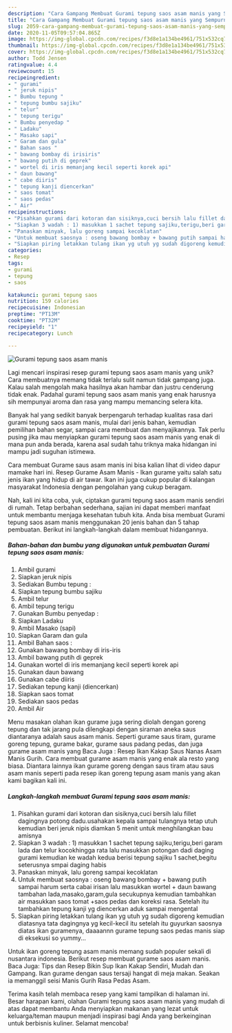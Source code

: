 ```yaml
---
description: "Cara Gampang Membuat Gurami tepung saos asam manis yang Sempurna"
title: "Cara Gampang Membuat Gurami tepung saos asam manis yang Sempurna"
slug: 2059-cara-gampang-membuat-gurami-tepung-saos-asam-manis-yang-sempurna
date: 2020-11-05T09:57:04.865Z
image: https://img-global.cpcdn.com/recipes/f3d8e1a134be4961/751x532cq70/gurami-tepung-saos-asam-manis-foto-resep-utama.jpg
thumbnail: https://img-global.cpcdn.com/recipes/f3d8e1a134be4961/751x532cq70/gurami-tepung-saos-asam-manis-foto-resep-utama.jpg
cover: https://img-global.cpcdn.com/recipes/f3d8e1a134be4961/751x532cq70/gurami-tepung-saos-asam-manis-foto-resep-utama.jpg
author: Todd Jensen
ratingvalue: 4.4
reviewcount: 15
recipeingredient:
- " gurami"
- " jeruk nipis"
- " Bumbu tepung "
- " tepung bumbu sajiku"
- " telur"
- " tepung terigu"
- " Bumbu penyedap "
- " Ladaku"
- " Masako sapi"
- " Garam dan gula"
- " Bahan saos "
- " bawang bombay di irisiris"
- " bawang putih di geprek"
- " wortel di iris memanjang kecil seperti korek api"
- " daun bawang"
- " cabe diiris"
- " tepung kanji diencerkan"
- " saos tomat"
- " saos pedas"
- " Air"
recipeinstructions:
- "Pisahkan gurami dari kotoran dan sisiknya,cuci bersih lalu fillet dagingnya potong dadu.usahakan kepala sampai tulangnya tetap utuh kemudian beri jeruk nipis diamkan 5 menit untuk menghilangkan bau amisnya"
- "Siapkan 3 wadah : 1) masukkan 1 sachet tepung sajiku,terigu,beri garam lada dan telur kocokhingga rata lalu masukkan potongan dadi daging gurami kemudian ke wadah kedua berisi tepung sajiku 1 sachet,begitu seterusnya smpai daging habis"
- "Panaskan minyak, lalu goreng sampai kecoklatan"
- "Untuk membuat saosnya : oseng bawang bombay + bawang putih sampai harum serta cabai irisan lalu masukkan wortel + daun bawang tambahan lada,masako,garam,gula secukupnya kemudian tambahkan air masukkan saos tomat +saos pedas dan koreksi rasa. Setelah itu tambahkan tepung kanji yg diencerkan aduk sampai mengental"
- "Siapkan piring letakkan tulang ikan yg utuh yg sudah digoreng kemudian diatasnya tata dagingnya yg kecil-kecil itu setelah itu guyurkan saosnya diatas ikan guramenya, daaaannn gurame tepung saos pedas manis siap di eksekusi so yummy..."
categories:
- Resep
tags:
- gurami
- tepung
- saos

katakunci: gurami tepung saos 
nutrition: 159 calories
recipecuisine: Indonesian
preptime: "PT13M"
cooktime: "PT32M"
recipeyield: "1"
recipecategory: Lunch

---
```



![Gurami tepung saos asam manis](https://img-global.cpcdn.com/recipes/f3d8e1a134be4961/751x532cq70/gurami-tepung-saos-asam-manis-foto-resep-utama.jpg)

Lagi mencari inspirasi resep gurami tepung saos asam manis yang unik? Cara membuatnya memang tidak terlalu sulit namun tidak gampang juga. Kalau salah mengolah maka hasilnya akan hambar dan justru cenderung tidak enak. Padahal gurami tepung saos asam manis yang enak harusnya sih mempunyai aroma dan rasa yang mampu memancing selera kita.

Banyak hal yang sedikit banyak berpengaruh terhadap kualitas rasa dari gurami tepung saos asam manis, mulai dari jenis bahan, kemudian pemilihan bahan segar, sampai cara membuat dan menyajikannya. Tak perlu pusing jika mau menyiapkan gurami tepung saos asam manis yang enak di mana pun anda berada, karena asal sudah tahu triknya maka hidangan ini mampu jadi suguhan istimewa.

Cara membuat Gurame saus asam manis ini bisa kalian lihat di video dapur mamake hari ini. Resep Gurame Asam Manis - Ikan gurame yaitu salah satu jenis ikan yang hidup di air tawar. Ikan ini juga cukup popular di kalangan masyarakat Indonesia dengan pengolahan yang cukup beragam.


Nah, kali ini kita coba, yuk, ciptakan gurami tepung saos asam manis sendiri di rumah. Tetap berbahan sederhana, sajian ini dapat memberi manfaat untuk membantu menjaga kesehatan tubuh kita. Anda bisa membuat Gurami tepung saos asam manis menggunakan 20 jenis bahan dan 5 tahap pembuatan. Berikut ini langkah-langkah dalam membuat hidangannya.

<!--inarticleads1-->

##### Bahan-bahan dan bumbu yang digunakan untuk pembuatan Gurami tepung saos asam manis:

1. Ambil  gurami
1. Siapkan  jeruk nipis
1. Sediakan  Bumbu tepung :
1. Siapkan  tepung bumbu sajiku
1. Ambil  telur
1. Ambil  tepung terigu
1. Gunakan  Bumbu penyedap :
1. Siapkan  Ladaku
1. Ambil  Masako (sapi)
1. Siapkan  Garam dan gula
1. Ambil  Bahan saos :
1. Gunakan  bawang bombay di iris-iris
1. Ambil  bawang putih di geprek
1. Gunakan  wortel di iris memanjang kecil seperti korek api
1. Gunakan  daun bawang
1. Gunakan  cabe diiris
1. Sediakan  tepung kanji (diencerkan)
1. Siapkan  saos tomat
1. Sediakan  saos pedas
1. Ambil  Air


Menu masakan olahan ikan gurame juga sering diolah dengan goreng tepung dan tak jarang pula dilengkapi dengan siraman aneka saus diantaranya adalah saus asam manis. Seperti gurame saus tiram, gurame goreng tepung, gurame bakar, gurame saus padang pedas, dan juga gurame asam manis yang Baca Juga : Resep Ikan Kakap Saus Nanas Asam Manis Gurih. Cara membuat gurame asam manis yang enak ala resto yang biasa. Diantara lainnya ikan gurame goreng dengan saus tiram atau saus asam manis seperti pada resep ikan goreng tepung asam manis yang akan kami bagikan kali ini. 

<!--inarticleads2-->

##### Langkah-langkah membuat Gurami tepung saos asam manis:

1. Pisahkan gurami dari kotoran dan sisiknya,cuci bersih lalu fillet dagingnya potong dadu.usahakan kepala sampai tulangnya tetap utuh kemudian beri jeruk nipis diamkan 5 menit untuk menghilangkan bau amisnya
1. Siapkan 3 wadah : 1) masukkan 1 sachet tepung sajiku,terigu,beri garam lada dan telur kocokhingga rata lalu masukkan potongan dadi daging gurami kemudian ke wadah kedua berisi tepung sajiku 1 sachet,begitu seterusnya smpai daging habis
1. Panaskan minyak, lalu goreng sampai kecoklatan
1. Untuk membuat saosnya : oseng bawang bombay + bawang putih sampai harum serta cabai irisan lalu masukkan wortel + daun bawang tambahan lada,masako,garam,gula secukupnya kemudian tambahkan air masukkan saos tomat +saos pedas dan koreksi rasa. Setelah itu tambahkan tepung kanji yg diencerkan aduk sampai mengental
1. Siapkan piring letakkan tulang ikan yg utuh yg sudah digoreng kemudian diatasnya tata dagingnya yg kecil-kecil itu setelah itu guyurkan saosnya diatas ikan guramenya, daaaannn gurame tepung saos pedas manis siap di eksekusi so yummy...


Untuk ikan goreng tepung asam manis memang sudah populer sekali di nusantara indonesia. Berikut resep membuat gurame saos asam manis. Baca Juga: Tips dan Resep Bikin Sup Ikan Kakap Sendiri, Mudah dan Gampang. Ikan gurame dengan saus tersaji hangat di meja makan. Seakan ia memanggil seisi Manis Gurih Rasa Pedas Asam. 

Terima kasih telah membaca resep yang kami tampilkan di halaman ini. Besar harapan kami, olahan Gurami tepung saos asam manis yang mudah di atas dapat membantu Anda menyiapkan makanan yang lezat untuk keluarga/teman maupun menjadi inspirasi bagi Anda yang berkeinginan untuk berbisnis kuliner. Selamat mencoba!
